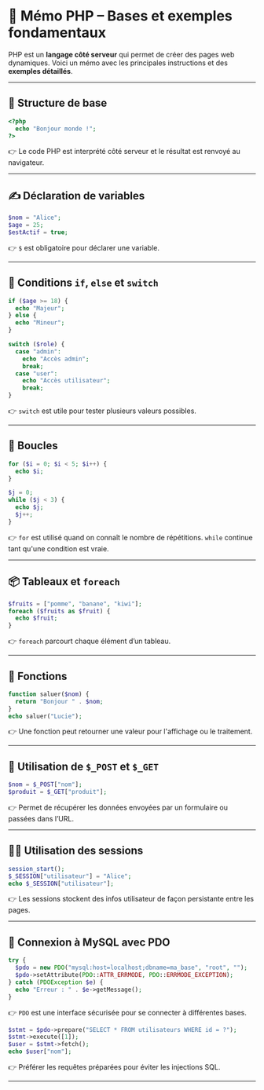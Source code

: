 
# 🐘 Mémo PHP – Bases et exemples fondamentaux

PHP est un **langage côté serveur** qui permet de créer des pages web dynamiques. Voici un mémo avec les principales instructions et des **exemples détaillés**.

---

## 🧱 Structure de base

```php
<?php
  echo "Bonjour monde !";
?>
```
👉 Le code PHP est interprété côté serveur et le résultat est renvoyé au navigateur.

---

## ✍️ Déclaration de variables

```php
$nom = "Alice";
$age = 25;
$estActif = true;
```
👉 `$` est obligatoire pour déclarer une variable.

---

## 🔄 Conditions `if`, `else` et `switch`

```php
if ($age >= 18) {
  echo "Majeur";
} else {
  echo "Mineur";
}
```

```php
switch ($role) {
  case "admin":
    echo "Accès admin";
    break;
  case "user":
    echo "Accès utilisateur";
    break;
}
```
👉 `switch` est utile pour tester plusieurs valeurs possibles.

---

## 🔁 Boucles

```php
for ($i = 0; $i < 5; $i++) {
  echo $i;
}
```

```php
$j = 0;
while ($j < 3) {
  echo $j;
  $j++;
}
```
👉 `for` est utilisé quand on connaît le nombre de répétitions. `while` continue tant qu'une condition est vraie.

---

## 📦 Tableaux et `foreach`

```php
$fruits = ["pomme", "banane", "kiwi"];
foreach ($fruits as $fruit) {
  echo $fruit;
}
```
👉 `foreach` parcourt chaque élément d’un tableau.

---

## 🧾 Fonctions

```php
function saluer($nom) {
  return "Bonjour " . $nom;
}
echo saluer("Lucie");
```
👉 Une fonction peut retourner une valeur pour l'affichage ou le traitement.

---

## 📩 Utilisation de `$_POST` et `$_GET`

```php
$nom = $_POST["nom"];
$produit = $_GET["produit"];
```
👉 Permet de récupérer les données envoyées par un formulaire ou passées dans l’URL.

---

## 🧑‍💻 Utilisation des sessions

```php
session_start();
$_SESSION["utilisateur"] = "Alice";
echo $_SESSION["utilisateur"];
```
👉 Les sessions stockent des infos utilisateur de façon persistante entre les pages.

---

## 💾 Connexion à MySQL avec PDO

```php
try {
  $pdo = new PDO("mysql:host=localhost;dbname=ma_base", "root", "");
  $pdo->setAttribute(PDO::ATTR_ERRMODE, PDO::ERRMODE_EXCEPTION);
} catch (PDOException $e) {
  echo "Erreur : " . $e->getMessage();
}
```
👉 `PDO` est une interface sécurisée pour se connecter à différentes bases.

```php
$stmt = $pdo->prepare("SELECT * FROM utilisateurs WHERE id = ?");
$stmt->execute([1]);
$user = $stmt->fetch();
echo $user["nom"];
```
👉 Préférer les requêtes préparées pour éviter les injections SQL.

---
